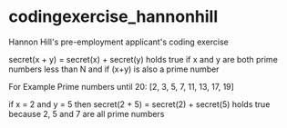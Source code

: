 # codingexercise_hannonhill
Hannon Hill's pre-employment applicant's coding exercise

secret(x + y) = secret(x) + secret(y) holds true if x and y are both prime numbers less than N and if (x+y) is also a prime number

For Example 
Prime numbers until  20:  [2, 3, 5, 7, 11, 13, 17, 19]

if x = 2 and y = 5
then secret(2 + 5) = secret(2) + secret(5) holds true because 2, 5 and 7 are all prime numbers
